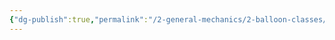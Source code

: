 ```yaml
---
{"dg-publish":true,"permalink":"/2-general-mechanics/2-balloon-classes/3-about-guardians/"}
---
```


